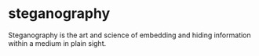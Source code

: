 # steganography
Steganography is the art and science of embedding and hiding information within a medium in plain sight.
